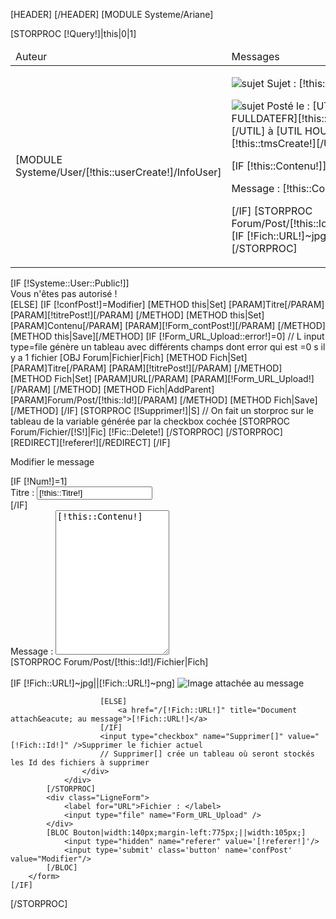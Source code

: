 [HEADER]
	<style type="text/css">
		#Milieu{
			margin-right:0;
			padding-bottom:20px;
		}
	</style>
	<script type="text/javascript" src="/Skins/[!Systeme::Skin!]/Js/tinyMce/tiny_mce.js"></script>
	<script type="text/javascript">
		tinyMCE.init({
			theme : "advanced",
			mode : "textareas",
			plugins : "bbcode,fullscreen,table,inlinepopups",
			theme_advanced_buttons1 : "bold,italic,underline,undo,redo,link,table,unlink,image,forecolor,removeformat,cleanup,code,bullist,numlist,fullscreen",
			theme_advanced_buttons2 : "",
			theme_advanced_buttons3 : "",
			theme_advanced_toolbar_location : "top",
			theme_advanced_toolbar_align : "left",
			theme_advanced_styles : "Code=codeStyle;Quote=quoteStyle",
			content_css : "/Skins/[!Systeme::Skin!]/Css/bbcode.css",
			entity_encoding : "raw",
			add_unload_trigger : false,
			remove_linebreaks : false,
			force_br_newlines : false,
			convert_newlines_to_brs : false,
			convert_urls : false
		});
	</script>
[/HEADER]
[MODULE Systeme/Ariane]
<div id="Milieu">
[STORPROC [!Query!]|this|0|1]
	<table class="TableSuj">
		<thead>
			<tr>
				<td>Auteur</td>
				<td>Messages</td>
			</tr>
		</thead>
		<tbody>
			<tr>
				<td class="TdAuteur">
					[MODULE Systeme/User/[!this::userCreate!]/InfoUser]
				</td>
				<td>
					<div class="PostForum">
						<p>
							<img src="/Skins/Intranet/Img/Forum/toutPetitSujet.gif" alt="sujet" />
							<span class="Bold">Sujet : </span>[!this::Titre!]
						</p>
						<p>
							<img src="/Skins/Intranet/Img/Forum/toutPetitHeure.gif" alt="sujet" />
							<span class="Bold">Post&eacute; le : </span>[UTIL FULLDATEFR][!this::tmsCreate!][/UTIL] &agrave; [UTIL HOUR][!this::tmsCreate!][/UTIL]
						</p>
						<p>
							[IF [!this::Contenu!]]
								<p><span class="Bold">Message : </span>
								[!this::Contenu!]</p>
							[/IF]
							[STORPROC Forum/Post/[!this::Id!]/Fichier|Fich]
								[IF [!Fich::URL!]~jpg]
									<img src="/[!Fich::URL!]" alt="" />
								[/IF]
							[/STORPROC]
						</p>
					</div>
				</td>
			</tr>
		</tbody>
	</table>
	[IF [!Systeme::User::Public!]]
		<div class="Infos">Vous n'&ecirc;tes pas autoris&eacute; !</div>
	[ELSE]
		[IF [!confPost!]=Modifier]
			[METHOD this|Set]
				[PARAM]Titre[/PARAM]
				[PARAM][!titrePost!][/PARAM]
			[/METHOD]
			[METHOD this|Set]
				[PARAM]Contenu[/PARAM]
				[PARAM][!Form_contPost!][/PARAM]
			[/METHOD]
			[METHOD this|Save][/METHOD]
			[IF [!Form_URL_Upload::error!]=0]
			// L input type=file génère un tableau avec différents champs dont error qui est =0 s il y a 1 fichier
				[OBJ Forum|Fichier|Fich]
				[METHOD Fich|Set]
					[PARAM]Titre[/PARAM]
					[PARAM][!titrePost!][/PARAM]
				[/METHOD]
				[METHOD Fich|Set]
					[PARAM]URL[/PARAM]
					[PARAM][!Form_URL_Upload!][/PARAM]
				[/METHOD]
				[METHOD Fich|AddParent]
					[PARAM]Forum/Post/[!this::Id!][/PARAM]
				[/METHOD]
				[METHOD Fich|Save][/METHOD]
			[/IF]
			[STORPROC [!Supprimer!]|S]
			// On fait un storproc sur le tableau de la variable générée par la checkbox cochée
				[STORPROC Forum/Fichier/[!S!]|Fic]
					[!Fic::Delete!]
				[/STORPROC]
			[/STORPROC]
			[REDIRECT][!referer!][/REDIRECT]
		[/IF]
		<form name="" action="#" method="post" class="ForumF" enctype="multipart/form-data">
			<p>Modifier le message</p>
			[IF [!Num!]=1]
				<div class="LigneForm">
					<label for='titreSujet'>Titre : </label>
					<input type='text' id='titrePost' name='titrePost' value="[!this::Titre!]"/>
				</div>
			[/IF]
			<div class="LigneForm">
				<label for='descSujet'>Message : </label>
				<textarea ROWS="15" class="Champ" name="Form_contPost">[!this::Contenu!]</textarea>
			</div>
			[STORPROC Forum/Post/[!this::Id!]/Fichier|Fich]
				<div class="LigneForm">
					<label>&nbsp;</label>
					<div class="FicPost">
						[IF [!Fich::URL!]~jpg||[!Fich::URL!]~png]
							<img src="/[!Fich::URL!].limit.500x300.jpg" alt="Image attach&eacute;e au message" title="Image attach&eacute;e au message" />
							
						[ELSE]
							<a href="/[!Fich::URL!]" title="Document attach&eacute; au message">[!Fich::URL!]</a>
						[/IF]
						<input type="checkbox" name="Supprimer[]" value="[!Fich::Id!]" />Supprimer le fichier actuel
						// Supprimer[] crée un tableau où seront stockés les Id des fichiers à supprimer
					</div>
				</div>
			[/STORPROC]
			<div class="LigneForm">
				<label for="URL">Fichier : </label>
				<input type="file" name="Form_URL_Upload" />
			</div>
			[BLOC Bouton|width:140px;margin-left:775px;||width:105px;]
				<input type="hidden" name="referer" value='[!referer!]'/>
				<input type='submit' class='button' name='confPost' value="Modifier"/>
			[/BLOC]
		</form>
	[/IF]
[/STORPROC]
</div>
<div class="Clear"></div>